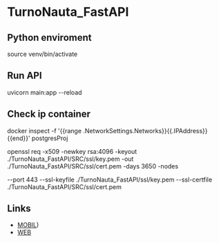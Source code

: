 # TurnoNauta_FastAPI


## Python enviroment
source venv/bin/activate

## Run API
uvicorn main:app --reload

## Check ip container 
docker inspect -f '{{range .NetworkSettings.Networks}}{{.IPAddress}}{{end}}' postgresProj



openssl req -x509 -newkey rsa:4096 -keyout ./TurnoNauta_FastAPI/SRC/ssl/key.pem -out ./TurnoNauta_FastAPI/SRC/ssl/cert.pem -days 3650 -nodes

--port 443 --ssl-keyfile ./TurnoNauta_FastAPI/ssl/key.pem --ssl-certfile ./TurnoNauta_FastAPI/SRC/ssl/cert.pem


## Links

- [MOBIL](https://github.com/Snr1s3/Turnonauta.git))
- [WEB](https://github.com/EdwindanielTIC/web_TurnoNauta.git)
